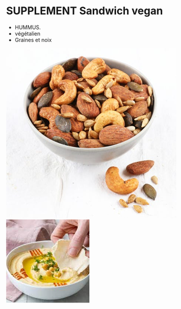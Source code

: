 # SUPPLEMENT Sandwich vegan

-   HUMMUS.
-   végétalien
-   Graines et noix

![hummus](graine_et_noix.jpeg)
![graine](hummus.jpeg)
